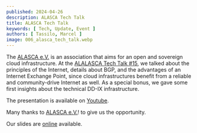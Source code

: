 ```yaml
---
published: 2024-04-26
description: ALASCA Tech Talk
title: ALASCA Tech Talk
keywords: [ Tech, Update, Event ]
authors: [ Tassilo, Marcel ]
image: 006_alasca_tech_talk.webp
---
```


The [ALASCA e.V.](https://alasca.cloud) is an association that aims for an open and sovereign cloud infrastructure.
At the [ALALASCA Tech Talk #15](https://alasca.cloud/en/alasca-tech-talk-15/), we talked about the principles of the Internet, details about BGP, and the advantages of an Internet Exchange Point, since cloud infrastructures benefit from a reliable and community-drive Internet as well. As a special bonus, we gave some first insights about the technical DD-IX infrastructure.

The presentation is available on [Youtube](https://youtu.be/ieWTCBEq5IA).

Many thanks to [ALASCA e.V.](https://alasca.cloud)! to give us the opportunity.

Our slides are [online](https://talks.dd-ix.net/alasca2024/alasca2024.pdf) available.
